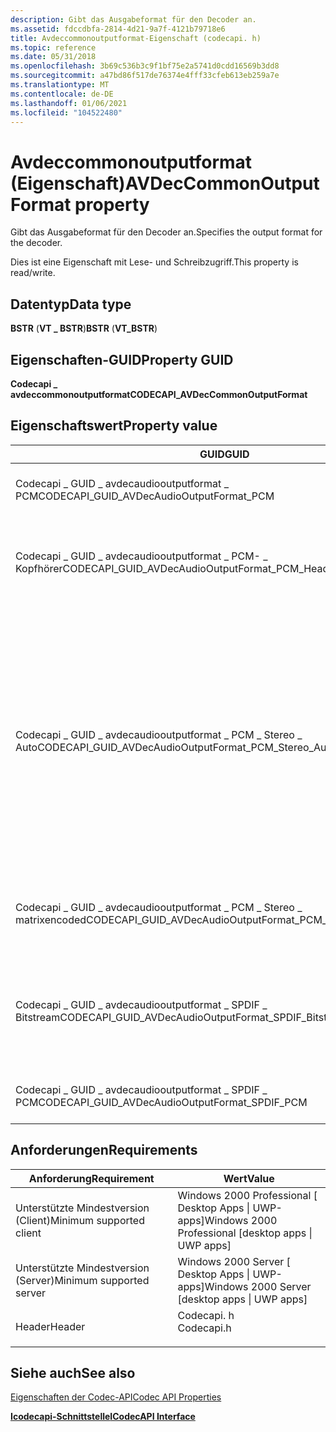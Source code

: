 ```yaml
---
description: Gibt das Ausgabeformat für den Decoder an.
ms.assetid: fdccdbfa-2814-4d21-9a7f-4121b79718e6
title: Avdeccommonoutputformat-Eigenschaft (codecapi. h)
ms.topic: reference
ms.date: 05/31/2018
ms.openlocfilehash: 3b69c536b3c9f1bf75e2a5741d0cdd16569b3dd8
ms.sourcegitcommit: a47bd86f517de76374e4fff33cfeb613eb259a7e
ms.translationtype: MT
ms.contentlocale: de-DE
ms.lasthandoff: 01/06/2021
ms.locfileid: "104522480"
---
```

# <a name="avdeccommonoutputformat-property"></a><span data-ttu-id="c6613-103">Avdeccommonoutputformat (Eigenschaft)</span><span class="sxs-lookup"><span data-stu-id="c6613-103">AVDecCommonOutputFormat property</span></span>

<span data-ttu-id="c6613-104">Gibt das Ausgabeformat für den Decoder an.</span><span class="sxs-lookup"><span data-stu-id="c6613-104">Specifies the output format for the decoder.</span></span>

<span data-ttu-id="c6613-105">Dies ist eine Eigenschaft mit Lese- und Schreibzugriff.</span><span class="sxs-lookup"><span data-stu-id="c6613-105">This property is read/write.</span></span>

## <a name="data-type"></a><span data-ttu-id="c6613-106">Datentyp</span><span class="sxs-lookup"><span data-stu-id="c6613-106">Data type</span></span>

<span data-ttu-id="c6613-107">**BSTR** (**VT \_ BSTR**)</span><span class="sxs-lookup"><span data-stu-id="c6613-107">**BSTR** (**VT\_BSTR**)</span></span>

## <a name="property-guid"></a><span data-ttu-id="c6613-108">Eigenschaften-GUID</span><span class="sxs-lookup"><span data-stu-id="c6613-108">Property GUID</span></span>

<span data-ttu-id="c6613-109">**Codecapi \_ avdeccommonoutputformat**</span><span class="sxs-lookup"><span data-stu-id="c6613-109">**CODECAPI\_AVDecCommonOutputFormat**</span></span>

## <a name="property-value"></a><span data-ttu-id="c6613-110">Eigenschaftswert</span><span class="sxs-lookup"><span data-stu-id="c6613-110">Property value</span></span>



| <span data-ttu-id="c6613-111">GUID</span><span class="sxs-lookup"><span data-stu-id="c6613-111">GUID</span></span>                                                               | <span data-ttu-id="c6613-112">Beschreibung</span><span class="sxs-lookup"><span data-stu-id="c6613-112">Description</span></span>                                                                                                                                                                                                         |
|--------------------------------------------------------------------|---------------------------------------------------------------------------------------------------------------------------------------------------------------------------------------------------------------------|
| <span data-ttu-id="c6613-113">Codecapi \_ GUID \_ avdecaudiooutputformat \_ PCM</span><span class="sxs-lookup"><span data-stu-id="c6613-113">CODECAPI\_GUID\_AVDecAudioOutputFormat\_PCM</span></span>                        | <span data-ttu-id="c6613-114">PCM-Audiodaten mit beliebig vielen Kanälen</span><span class="sxs-lookup"><span data-stu-id="c6613-114">PCM audio, using any number of channels</span></span>                                                                                                                                                                             |
| <span data-ttu-id="c6613-115">Codecapi \_ GUID \_ avdecaudiooutputformat \_ PCM- \_ Kopfhörer</span><span class="sxs-lookup"><span data-stu-id="c6613-115">CODECAPI\_GUID\_AVDecAudioOutputFormat\_PCM\_Headphones</span></span>            | <span data-ttu-id="c6613-116">Stereo-PCM-Audiodaten, verwenden von left-only/Right (LO/RO)-Downmix</span><span class="sxs-lookup"><span data-stu-id="c6613-116">Stereo PCM audio, using left-only/right-only (Lo/Ro) downmix</span></span>                                                                                                                                                        |
| <span data-ttu-id="c6613-117">Codecapi \_ GUID \_ avdecaudiooutputformat \_ PCM \_ Stereo \_ Auto</span><span class="sxs-lookup"><span data-stu-id="c6613-117">CODECAPI\_GUID\_AVDecAudioOutputFormat\_PCM\_Stereo\_Auto</span></span>          | <span data-ttu-id="c6613-118">Stereo PCM-Audiodatei mit automatischer Auswahl des Stereo-downmischmodus (LO/RO oder lt/RT).</span><span class="sxs-lookup"><span data-stu-id="c6613-118">Stereo PCM audio, using automatic selection of the stereo downmix mode (Lo/Ro or Lt/Rt).</span></span> <span data-ttu-id="c6613-119">Sie können diesen Wert für Audioformate verwenden, in denen der Eingabestream den bevorzugten downmischungs Modus definiert, z. b. Dolby AC-3.</span><span class="sxs-lookup"><span data-stu-id="c6613-119">You can use this value for audio formats in which the input stream defines the preferred downmix mode, such as Dolby AC-3.</span></span> |
| <span data-ttu-id="c6613-120">Codecapi \_ GUID \_ avdecaudiooutputformat \_ PCM \_ Stereo \_ matrixencoded</span><span class="sxs-lookup"><span data-stu-id="c6613-120">CODECAPI\_GUID\_AVDecAudioOutputFormat\_PCM\_Stereo\_MatrixEncoded</span></span> | <span data-ttu-id="c6613-121">Stereo PCM-Audiodatei mit Matrix codiertem Stereo Downmix (LT/RT)</span><span class="sxs-lookup"><span data-stu-id="c6613-121">Stereo PCM audio, using matrix-encoded stereo downmix (Lt/Rt)</span></span>                                                                                                                                                       |
| <span data-ttu-id="c6613-122">Codecapi \_ GUID \_ avdecaudiooutputformat \_ SPDIF \_ Bitstream</span><span class="sxs-lookup"><span data-stu-id="c6613-122">CODECAPI\_GUID\_AVDecAudioOutputFormat\_SPDIF\_Bitstream</span></span>           | <span data-ttu-id="c6613-123">S/PDIF (Sony/Philips Digital Interface Format) komprimierter Bitstream, wie von IEC-60958 definiert</span><span class="sxs-lookup"><span data-stu-id="c6613-123">S/PDIF (Sony/Philips Digital Interface Format) compressed bitstream, as defined by IEC-60958</span></span>                                                                                                                        |
| <span data-ttu-id="c6613-124">Codecapi \_ GUID \_ avdecaudiooutputformat \_ SPDIF \_ PCM</span><span class="sxs-lookup"><span data-stu-id="c6613-124">CODECAPI\_GUID\_AVDecAudioOutputFormat\_SPDIF\_PCM</span></span>                 | <span data-ttu-id="c6613-125">E/a PDIF PCM Stereo, gemäß IEC-60958</span><span class="sxs-lookup"><span data-stu-id="c6613-125">S/PDIF PCM stereo, as defined by IEC-60958</span></span>                                                                                                                                                                          |



 

## <a name="requirements"></a><span data-ttu-id="c6613-126">Anforderungen</span><span class="sxs-lookup"><span data-stu-id="c6613-126">Requirements</span></span>



| <span data-ttu-id="c6613-127">Anforderung</span><span class="sxs-lookup"><span data-stu-id="c6613-127">Requirement</span></span> | <span data-ttu-id="c6613-128">Wert</span><span class="sxs-lookup"><span data-stu-id="c6613-128">Value</span></span> |
|-------------------------------------|---------------------------------------------------------------------------------------|
| <span data-ttu-id="c6613-129">Unterstützte Mindestversion (Client)</span><span class="sxs-lookup"><span data-stu-id="c6613-129">Minimum supported client</span></span><br/> | <span data-ttu-id="c6613-130">Windows 2000 Professional \[ Desktop Apps \| UWP-apps\]</span><span class="sxs-lookup"><span data-stu-id="c6613-130">Windows 2000 Professional \[desktop apps \| UWP apps\]</span></span><br/>                     |
| <span data-ttu-id="c6613-131">Unterstützte Mindestversion (Server)</span><span class="sxs-lookup"><span data-stu-id="c6613-131">Minimum supported server</span></span><br/> | <span data-ttu-id="c6613-132">Windows 2000 Server \[ Desktop Apps \| UWP-apps\]</span><span class="sxs-lookup"><span data-stu-id="c6613-132">Windows 2000 Server \[desktop apps \| UWP apps\]</span></span><br/>                           |
| <span data-ttu-id="c6613-133">Header</span><span class="sxs-lookup"><span data-stu-id="c6613-133">Header</span></span><br/>                   | <dl> <span data-ttu-id="c6613-134"><dt>Codecapi. h</dt></span><span class="sxs-lookup"><span data-stu-id="c6613-134"><dt>Codecapi.h</dt></span></span> </dl> |



## <a name="see-also"></a><span data-ttu-id="c6613-135">Siehe auch</span><span class="sxs-lookup"><span data-stu-id="c6613-135">See also</span></span>

<dl> <dt>

[<span data-ttu-id="c6613-136">Eigenschaften der Codec-API</span><span class="sxs-lookup"><span data-stu-id="c6613-136">Codec API Properties</span></span>](codec-api-properties.md)
</dt> <dt>

[<span data-ttu-id="c6613-137">**Icodecapi-Schnittstelle**</span><span class="sxs-lookup"><span data-stu-id="c6613-137">**ICodecAPI Interface**</span></span>](/windows/desktop/api/Strmif/nn-strmif-icodecapi)
</dt> </dl>

 

 




